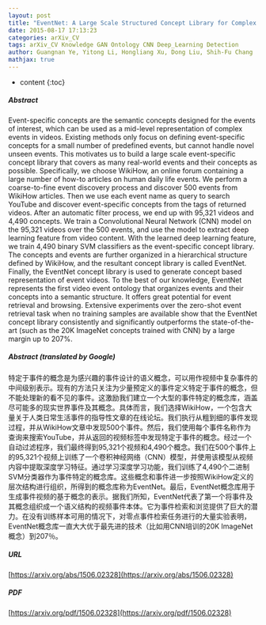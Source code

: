 ```yaml
---
layout: post
title: "EventNet: A Large Scale Structured Concept Library for Complex Event Detection in Video"
date: 2015-08-17 17:13:23
categories: arXiv_CV
tags: arXiv_CV Knowledge GAN Ontology CNN Deep_Learning Detection
author: Guangnan Ye, Yitong Li, Hongliang Xu, Dong Liu, Shih-Fu Chang
mathjax: true
---
```


* content
{:toc}

##### Abstract
Event-specific concepts are the semantic concepts designed for the events of interest, which can be used as a mid-level representation of complex events in videos. Existing methods only focus on defining event-specific concepts for a small number of predefined events, but cannot handle novel unseen events. This motivates us to build a large scale event-specific concept library that covers as many real-world events and their concepts as possible. Specifically, we choose WikiHow, an online forum containing a large number of how-to articles on human daily life events. We perform a coarse-to-fine event discovery process and discover 500 events from WikiHow articles. Then we use each event name as query to search YouTube and discover event-specific concepts from the tags of returned videos. After an automatic filter process, we end up with 95,321 videos and 4,490 concepts. We train a Convolutional Neural Network (CNN) model on the 95,321 videos over the 500 events, and use the model to extract deep learning feature from video content. With the learned deep learning feature, we train 4,490 binary SVM classifiers as the event-specific concept library. The concepts and events are further organized in a hierarchical structure defined by WikiHow, and the resultant concept library is called EventNet. Finally, the EventNet concept library is used to generate concept based representation of event videos. To the best of our knowledge, EventNet represents the first video event ontology that organizes events and their concepts into a semantic structure. It offers great potential for event retrieval and browsing. Extensive experiments over the zero-shot event retrieval task when no training samples are available show that the EventNet concept library consistently and significantly outperforms the state-of-the-art (such as the 20K ImageNet concepts trained with CNN) by a large margin up to 207%.

##### Abstract (translated by Google)
特定于事件的概念是为感兴趣的事件设计的语义概念，可以用作视频中复杂事件的中间级别表示。现有的方法只关注为少量预定义的事件定义特定于事件的概念，但不能处理新的看不见的事件。这激励我们建立一个大型的事件特定的概念库，涵盖尽可能多的现实世界事件及其概念。具体而言，我们选择WikiHow，一个包含大量关于人类日常生活事件的指导性文章的在线论坛。我们执行从粗到细的事件发现过程，并从WikiHow文章中发现500个事件。然后，我们使用每个事件名称作为查询来搜索YouTube，并从返回的视频标签中发现特定于事件的概念。经过一个自动过滤程序，我们最终得到95,321个视频和4,490个概念。我们在500个事件上的95,321个视频上训练了一个卷积神经网络（CNN）模型，并使用该模型从视频内容中提取深度学习特征。通过学习深度学习功能，我们训练了4,490个二进制SVM分类器作为事件特定的概念库。这些概念和事件进一步按照WikiHow定义的层次结构进行组织，所得到的概念库称为EventNet。最后，EventNet概念库用于生成事件视频的基于概念的表示。据我们所知，EventNet代表了第一个将事件及其概念组织成一个语义结构的视频事件本体。它为事件检索和浏览提供了巨大的潜力。在没有训练样本可用的情况下，对零点事件检索任务进行的大量实验表明，EventNet概念库一直大大优于最先进的技术（比如用CNN培训的20K ImageNet概念）到207％。

##### URL
[https://arxiv.org/abs/1506.02328](https://arxiv.org/abs/1506.02328)

##### PDF
[https://arxiv.org/pdf/1506.02328](https://arxiv.org/pdf/1506.02328)

